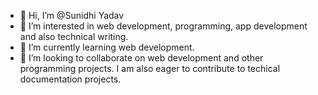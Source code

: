- 👋 Hi, I’m @Sunidhi Yadav
- 👀 I’m interested in web development, programming, app development and also technical writing.
- 🌱 I’m currently learning web development.
- 💞️ I’m looking to collaborate on web development and other programming projects. I am also eager to contribute to techical documentation projects.


<!---
Sunidhy0007/Sunidhy0007 is a ✨ special ✨ repository because its `README.md` (this file) appears on your GitHub profile.
You can click the Preview link to take a look at your changes.
--->
